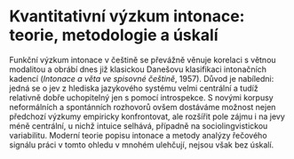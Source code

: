 # Kvantitativní výzkum intonace: teorie, metodologie a úskalí

Funkční výzkum intonace v češtině se převážně věnuje korelaci s větnou
modalitou a obrábí dnes již klasickou Danešovu klasifikaci intonačních kadencí
(*Intonace a věta ve spisovné češtině*, 1957). Důvod je nabíledni: jedná se o
jev z hlediska jazykového systému velmi centrální a tudíž relativně dobře
uchopitelný jen s pomocí introspekce. S novými korpusy neformálních a
spontánních rozhovorů ovšem dostáváme možnost nejen předchozí výzkumy empiricky
konfrontovat, ale rozšířit pole zájmu i na jevy méně centrální, u nichž intuice
selhává, případně na sociolingvistickou variabilitu. Moderní teorie popisu
intonace a metody analýzy řečového signálu práci v tomto ohledu v mnohém
ulehčují, nejsou však bez úskalí.

<!-- "intonace ve spisovné češtině" je renonc, spisovná čeština není ničí rodný -->
<!-- jazyk, ergo nemá přirozenou zvukovou podobu, ergo nemá intonaci. Intonace ve -->
<!-- spisovné češtině is whatever intonation you bring into it from your dialect + -->
<!-- possible elocution guidance. -->
